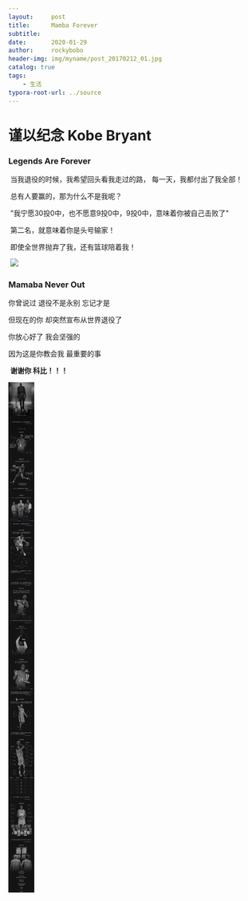 ```yaml
---
layout:     post
title:      Mamba Forever
subtitle:   
date:       2020-01-29
author:     rockybobo
header-img: img/myname/post_20170212_01.jpg
catalog: true
tags:
    - 生活
typora-root-url: ../source
---
```


#  谨以纪念 Kobe Bryant 

### Legends Are Forever

​       当我退役的时候，我希望回头看我走过的路， 每一天，我都付出了我全部！

​       总有人要赢的，那为什么不是我呢？

​       "我宁愿30投0中，也不愿意9投0中，9投0中，意味着你被自己击败了"

​       第二名，就意味着你是头号输家！

​       即使全世界抛弃了我，还有篮球陪着我！

​       ![](/../../source/images/2020-01-29-mamba-forever/kobe-0291685.jpg)

### Mamaba Never Out

你曾说过   退役不是永别    忘记才是

但现在的你  却突然宣布从世界退役了

你放心好了   我会坚强的

因为这是你教会我   最重要的事

​    **谢谢你  科比！！！**

![](/../../source/images/2020-01-29-mamba-forever/kobe.png)